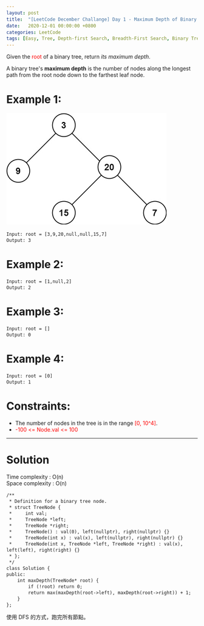```yaml
---
layout: post
title:  "[LeetCode December Challange] Day 1 - Maximum Depth of Binary Tree"
date:   2020-12-01 00:00:00 +0800
categories: LeetCode
tags: [Easy, Tree, Depth-first Search, Breadth-First Search, Binary Tree, Amazon, Facebook, Adobe, Microsoft, C++]
---
```

Given the <font color="red">root</font> of a binary tree, return *its maximum depth*.  

A binary tree's **maximum depth** is the number of nodes along the longest path from the root node down to the farthest leaf node. 

# Example 1:  
![](https://github.com/nshawn4675/nshawn4675.github.io/blob/master/_pic/104_ex1.jpg?raw=true)

	Input: root = [3,9,20,null,null,15,7]
	Output: 3

# Example 2:  
	Input: root = [1,null,2]
	Output: 2

# Example 3:  
	Input: root = []
	Output: 0

# Example 4:  
	Input: root = [0]
	Output: 1

# Constraints:  
- The number of nodes in the tree is in the range <font color="red">[0, 10^4]</font>.
- <font color="red">-100 <= Node.val <= 100</font>

______________________  

# Solution  

Time complexity : O(n)  
Space complexity : O(n)  

	/**
	 * Definition for a binary tree node.
	 * struct TreeNode {
	 *     int val;
	 *     TreeNode *left;
	 *     TreeNode *right;
	 *     TreeNode() : val(0), left(nullptr), right(nullptr) {}
	 *     TreeNode(int x) : val(x), left(nullptr), right(nullptr) {}
	 *     TreeNode(int x, TreeNode *left, TreeNode *right) : val(x), left(left), right(right) {}
	 * };
	 */
	class Solution {
	public:
	    int maxDepth(TreeNode* root) {
	        if (!root) return 0;
	        return max(maxDepth(root->left), maxDepth(root->right)) + 1;
	    }
	};

使用 DFS 的方式，跑完所有節點。  
